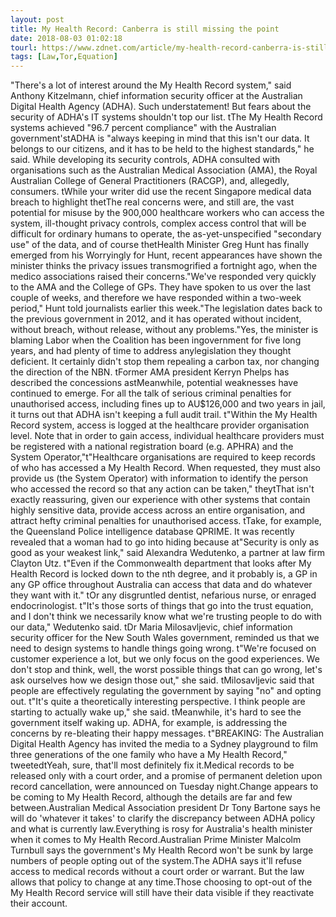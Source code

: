 ```yaml
---
layout: post
title: My Health Record: Canberra is still missing the point
date: 2018-08-03 01:02:18
tourl: https://www.zdnet.com/article/my-health-record-canberra-is-still-missing-the-point/
tags: [Law,Tor,Equation]
---
```

 "There's a lot of interest around the My Health Record system," said Anthony Kitzelmann, chief information security officer at the Australian Digital Health Agency (ADHA). Such understatement! But fears about the security of ADHA's IT systems shouldn't top our list. tThe My Health Record systems achieved "96.7 percent compliance" with the Australian government'stADHA is "always keeping in mind that this isn't our data. It belongs to our citizens, and it has to be held to the highest standards," he said. While developing its security controls, ADHA consulted with organisations such as the Australian Medical Association (AMA), the Royal Australian College of General Practitioners (RACGP), and, allegedly, consumers. tWhile your writer did use the recent Singapore medical data breach to highlight thetThe real concerns were, and still are, the vast potential for misuse by the 900,000 healthcare workers who can access the system, ill-thought privacy controls, complex access control that will be difficult for ordinary humans to operate, the as-yet-unspecified "secondary use" of the data, and of course thetHealth Minister Greg Hunt has finally emerged from his Worryingly for Hunt, recent appearances have shown the minister thinks the privacy issues transmogrified a fortnight ago, when the medico associations raised their concerns."We've responded very quickly to the AMA and the College of GPs. They have spoken to us over the last couple of weeks, and therefore we have responded within a two-week period," Hunt told journalists earlier this week."The legislation dates back to the previous government in 2012, and it has operated without incident, without breach, without release, without any problems."Yes, the minister is blaming Labor when the Coalition has been ingovernment for five long years, and had plenty of time to address anylegislation they thought deficient. It certainly didn't stop them repealing a carbon tax, nor changing the direction of the NBN. tFormer AMA president Kerryn Phelps has described the concessions astMeanwhile, potential weaknesses have continued to emerge. For all the talk of serious criminal penalties for unauthorised access, including fines up to AU$126,000 and two years in jail, it turns out that ADHA isn't keeping a full audit trail. t"Within the My Health Record system, access is logged at the healthcare provider organisation level. Note that in order to gain access, individual healthcare providers must be registered with a national registration board (e.g. APHRA) and the System Operator,"t"Healthcare organisations are required to keep records of who has accessed a My Health Record. When requested, they must also provide us (the System Operator) with information to identify the person who accessed the record so that any action can be taken," theytThat isn't exactly reassuring, given our experience with other systems that contain highly sensitive data, provide access across an entire organisation, and attract hefty criminal penalties for unauthorised access. tTake, for example, the Queensland Police intelligence database QPRIME. It was recently revealed that a woman had to go into hiding because at"Security is only as good as your weakest link," said Alexandra Wedutenko, a partner at law firm Clayton Utz. t"Even if the Commonwealth department that looks after My Health Record is locked down to the nth degree, and it probably is, a GP in any GP office throughout Australia can access that data and do whatever they want with it." tOr any disgruntled dentist, nefarious nurse, or enraged endocrinologist. t"It's those sorts of things that go into the trust equation, and I don't think we necessarily know what we're trusting people to do with our data," Wedutenko said. tDr Maria Milosavljevic, chief information security officer for the New South Wales government, reminded us that we need to design systems to handle things going wrong. t"We're focused on customer experience a lot, but we only focus on the good experiences. We don't stop and think, well, the worst possible things that can go wrong, let's ask ourselves how we design those out," she said. tMilosavljevic said that people are effectively regulating the government by saying "no" and opting out. t"It's quite a theoretically interesting perspective. I think people are starting to actually wake up," she said. tMeanwhile, it's hard to see the government itself waking up. ADHA, for example, is addressing the concerns by re-bleating their happy messages. t"BREAKING: The Australian Digital Health Agency has invited the media to a Sydney playground to film three generations of the one family who have a My Health Record," tweetedtYeah, sure, that'll most definitely fix it.Medical records to be released only with a court order, and a promise of permanent deletion upon record cancellation, were announced on Tuesday night.Change appears to be coming to My Health Record, although the details are far and few between.Australian Medical Association president Dr Tony Bartone says he will do 'whatever it takes' to clarify the discrepancy between ADHA policy and what is currently law.Everything is rosy for Australia's health minister when it comes to My Health Record.Australian Prime Minister Malcolm Turnbull says the government's My Health Record won't be sunk by large numbers of people opting out of the system.The ADHA says it'll refuse access to medical records without a court order or warrant. But the law allows that policy to change at any time.Those choosing to opt-out of the My Health Record service will still have their data visible if they reactivate their account.
